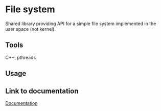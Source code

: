 # File system
Shared library providing API for a simple file system implemented in the user space (not kernel).

## Tools
C++, pthreads

## Usage

## Link to documentation
[Documentation](https://docs.google.com/document/d/16FJbJLZrqGKT0KOnDVtYDOlPrtmMooLGLy7SjIR6_IE/edit?fbclid=IwAR1nf2eExPipxpwLHIvAhn_OejRLTJ4ShkSEnjs4SwWMZhwPAjLJUmK9U_o#)
